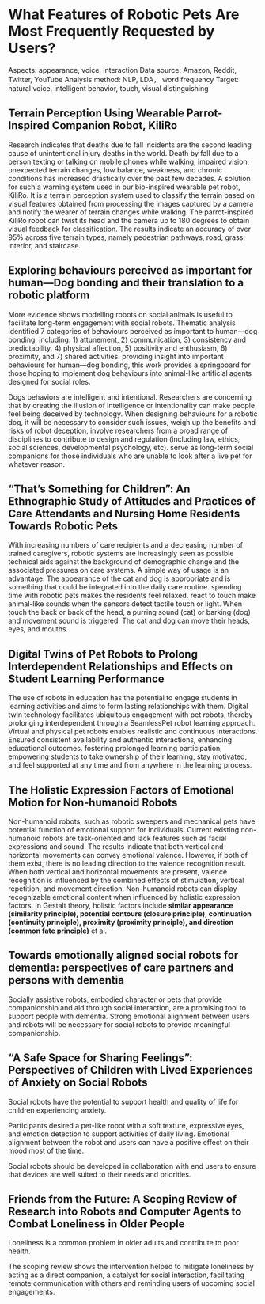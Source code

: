 # What Features of Robotic Pets Are Most Frequently Requested by Users?
Aspects: appearance, voice, interaction
Data source: Amazon, Reddit, Twitter, YouTube
Analysis method: NLP, LDA， word frequency
Target: natural voice, intelligent behavior, touch, visual distinguishing

## Terrain Perception Using Wearable Parrot-Inspired Companion Robot, KiliRo
Research indicates that deaths due to fall incidents are the second leading cause of unintentional injury deaths in the world. Death by fall due to a person texting or talking on mobile phones while walking, impaired vision, unexpected terrain changes, low balance, weakness, and chronic conditions has increased drastically over the past few decades.
A solution for such a warning system used in our bio-inspired wearable pet robot, KiliRo. It is a terrain perception system used to classify the terrain based on visual features obtained from processing the images captured by a camera and notify the wearer of terrain changes while walking. The parrot-inspired KiliRo robot can twist its head and the camera up to 180 degrees to obtain visual feedback for classification. The results indicate an accuracy of over 95% across five terrain types, namely pedestrian pathways, road, grass, interior, and staircase.

## Exploring behaviours perceived as important for human—Dog bonding and their translation to a robotic platform
More evidence shows modelling robots on social animals is useful to facilitate long-term engagement with social robots.
Thematic analysis identified 7 categories of behaviours perceived as important to human—dog bonding, including: 1) attunement, 2) communication, 3) consistency and predictability, 4) physical affection, 5) positivity and enthusiasm, 6) proximity, and 7) shared activities.
providing insight into important behaviours for human—dog bonding, this work provides a springboard for those hoping to implement dog behaviours into animal-like artificial agents designed for social roles.

Dogs behaviors are intelligent and intentional. Researchers are concerning that by creating the illusion of intelligence or intentionality can make people feel being deceived by technology. When designing behaviours for a robotic dog, it will be necessary to consider such issues, weigh up the benefits and risks of robot deception, involve researchers from a broad range of disciplines to contribute to design and regulation (including law, ethics, social sciences, developmental psychology, etc).
serve as long-term social companions for those individuals who are unable to look after a live pet for whatever reason.


## “That’s Something for Children”: An Ethnographic Study of Attitudes and Practices of Care Attendants and Nursing Home Residents Towards Robotic Pets
With increasing numbers of care recipients and a decreasing number of trained caregivers, robotic systems are increasingly seen as possible technical aids against the background of demographic change and the associated pressures on care systems.
A simple way of usage is an advantage. The appearance of the cat and dog is appropriate and is something that could be integrated into the daily care routine.
spending time with robotic pets makes the residents feel relaxed.
react to touch
make animal-like sounds when the sensors detect tactile touch or light. When touch the back or back of the head, a purring sound (cat) or barking (dog) and movement sound is triggered. 
The cat and dog can move their heads, eyes, and mouths.


## Digital Twins of Pet Robots to Prolong Interdependent Relationships and Effects on Student Learning Performance
The use of robots in education has the potential to engage students in learning activities and aims to form lasting relationships with them.
Digital twin technology facilitates ubiquitous engagement with pet robots, thereby prolonging interdependent through a SeamlessPet robot learning approach. Virtual and physical pet robots enables realistic and continuous interactions. Ensured consistent availability and authentic interactions, enhancing educational outcomes.
fostering prolonged learning participation, empowering students to take ownership of their learning, stay motivated, and feel supported at any time and from anywhere in the learning process.

## The Holistic Expression Factors of Emotional Motion for Non-humanoid Robots
Non-humanoid robots, such as robotic sweepers and mechanical pets have potential function of emotional support for individuals. Current existing non-humanoid robots are task-oriented and lack features such as facial expressions and sound.
The results indicate that both vertical and horizontal movements can convey emotional valence. However, if both of them exist, there is no leading direction to the valence recognition result.
When both vertical and horizontal movements are present, valence recognition is influenced by the combined effects of stimulation, vertical repetition, and movement direction.
Non-humanoid robots can display recognizable emotional content when influenced by holistic expression factors.
In Gestalt theory, holistic factors include **similar appearance (similarity principle), potential contours (closure principle), continuation (continuity principle), proximity (proximity principle), and direction (common fate principle)** et al.

## Towards emotionally aligned social robots for dementia: perspectives of care partners and persons with dementia
Socially assistive robots, embodied character or pets that provide companionship and aid through social interaction, are a promising tool to support people with dementia.
Strong emotional alignment between users and robots will be necessary for social robots to provide meaningful companionship.

## “A Safe Space for Sharing Feelings”: Perspectives of Children with Lived Experiences of Anxiety on Social Robots
Social robots have the potential to support health and quality of life for children experiencing anxiety.

Participants desired a pet-like robot with a soft texture, expressive eyes, and emotion detection to support activities of daily living.
Emotional alignment between the robot and users can have a positive effect on their mood most of the time.

Social robots should be developed in collaboration with end users to ensure that devices are well suited to their needs and priorities.

## Friends from the Future: A Scoping Review of Research into Robots and Computer Agents to Combat Loneliness in Older People
Loneliness is a common problem in older adults and contribute to poor health.

The scoping review shows the intervention helped to mitigate loneliness by acting as a direct companion, a catalyst for social interaction, facilitating remote communication with others and reminding users of upcoming social engagements.
